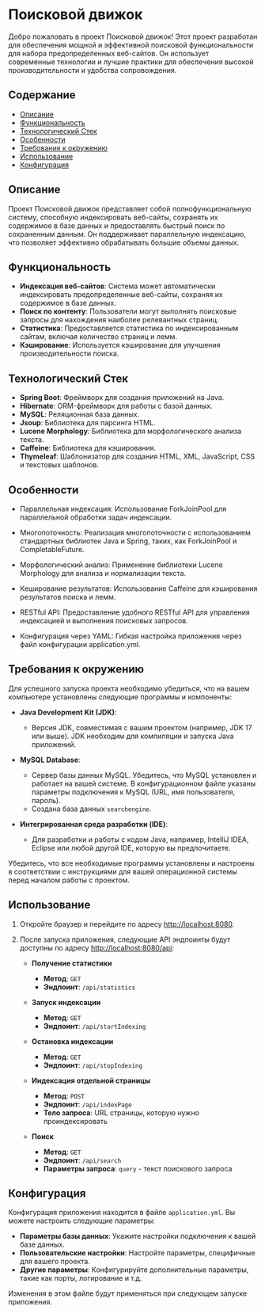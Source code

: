 # Поисковой движок

Добро пожаловать в проект Поисковой движок! Этот проект разработан для обеспечения мощной и эффективной поисковой функциональности для набора предопределенных веб-сайтов. Он использует современные технологии и лучшие практики для обеспечения высокой производительности и удобства сопровождения.

## Содержание

- [Описание](#описание)
- [Функциональность](#функциональность)
- [Технологический Стек](#технологический-стек)
- [Особенности](#особенности)
- [Требования к окружению](#требования-к-окружению)
- [Использование](#использование)
- [Конфигурация](#конфигурация)


## Описание

Проект Поисковой движок представляет собой полнофункциональную систему, способную индексировать веб-сайты, сохранять их содержимое в базе данных и предоставлять быстрый поиск по сохраненным данным. Он поддерживает параллельную индексацию, что позволяет эффективно обрабатывать большие объемы данных.

## Функциональность

- **Индексация веб-сайтов**: Система может автоматически индексировать предопределенные веб-сайты, сохраняя их содержимое в базе данных.
- **Поиск по контенту**: Пользователи могут выполнять поисковые запросы для нахождения наиболее релевантных страниц.
- **Статистика**: Предоставляется статистика по индексированным сайтам, включая количество страниц и лемм.
- **Кэширование**: Используется кэширование для улучшения производительности поиска.

## Технологический Стек

- **Spring Boot**: Фреймворк для создания приложений на Java.
- **Hibernate**: ORM-фреймворк для работы с базой данных.
- **MySQL**: Реляционная база данных.
- **Jsoup**: Библиотека для парсинга HTML.
- **Lucene Morphology**: Библиотека для морфологического анализа текста.
- **Caffeine**: Библиотека для кэширования.
- **Thymeleaf**: Шаблонизатор для создания HTML, XML, JavaScript, CSS и текстовых шаблонов.
## Особенности

- Параллельная индексация: Использование ForkJoinPool для параллельной обработки задач индексации.

- Многопоточность: Реализация многопоточности с использованием стандартных библиотек Java и Spring, таких, как ForkJoinPool и CompletableFuture.

- Морфологический анализ: Применение библиотеки Lucene Morphology для анализа и нормализации текста.

- Кеширование результатов: Использование Caffeine для кэширования результатов поиска и лемм.

- RESTful API: Предоставление удобного RESTful API для управления индексацией и выполнения поисковых запросов.

- Конфигурация через YAML: Гибкая настройка приложения через файл конфигурации application.yml.

## Требования к окружению

Для успешного запуска проекта необходимо убедиться, что на вашем компьютере установлены следующие программы и компоненты:

- **Java Development Kit (JDK)**:
    - Версия JDK, совместимая с вашим проектом (например, JDK 17 или выше). JDK необходим для компиляции и запуска Java приложений.

- **MySQL Database**:
    - Сервер базы данных MySQL. Убедитесь, что MySQL установлен и работает на вашей системе. В конфигурационном файле указаны параметры подключения к MySQL (URL, имя пользователя, пароль).
    - Создана база данных `searchengine`.

- **Интегрированная среда разработки (IDE)**:
    - Для разработки и работы с кодом Java, например, IntelliJ IDEA, Eclipse или любой другой IDE, которую вы предпочитаете.

Убедитесь, что все необходимые программы установлены и настроены в соответствии с инструкциями для вашей операционной системы перед началом работы с проектом.

## Использование

1. Откройте браузер и перейдите по адресу [http://localhost:8080](http://localhost:8080).
2. После запуска приложения, следующие API эндпоинты будут доступны по адресу [http://localhost:8080/api](http://localhost:8080/api):

    - **Получение статистики**
        - **Метод**: `GET`
        - **Эндпоинт**: `/api/statistics`

    - **Запуск индексации**
        - **Метод**: `GET`
        - **Эндпоинт**: `/api/startIndexing`

    - **Остановка индексации**
        - **Метод**: `GET`
        - **Эндпоинт**: `/api/stopIndexing`

    - **Индексация отдельной страницы**
        - **Метод**: `POST`
        - **Эндпоинт**: `/api/indexPage`
        - **Тело запроса**: URL страницы, которую нужно проиндексировать

    - **Поиск**
        - **Метод**: `GET`
        - **Эндпоинт**: `/api/search`
        - **Параметры запроса**: `query` - текст поискового запроса

## Конфигурация

Конфигурация приложения находится в файле `application.yml`. Вы можете настроить следующие параметры:

- **Параметры базы данных**: Укажите настройки подключения к вашей базе данных.
- **Пользовательские настройки**: Настройте параметры, специфичные для вашего проекта.
- **Другие параметры**: Конфигурируйте дополнительные параметры, такие как порты, логирование и т.д.

Изменения в этом файле будут применяться при следующем запуске приложения.